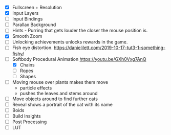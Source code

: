 - [x] Fullscreen + Resolution
- [x] Input Layers
- [ ] Input Bindings
- [ ] Parallax Background
- [ ] Hints - Purring that gets louder the closer the mouse position is.
- [x] Smooth Zoom
- [ ] Unlocking achievements unlocks rewards in the game.
- [ ] Fish eye distortion. https://danielilett.com/2019-10-17-tut3-1-something-fishy/
- [ ] Softbody Procedural Animation https://youtu.be/GXh0Vxg7AnQ
	- [x] Chains
	- [ ] Ropes
	- [ ] Shapes
- [ ] Moving mouse over plants makes them move
	- particle effects
	- pushes the leaves and stems around
- [ ] Move objects around to find further cats
- [ ] Reveal shows a portrait of the cat with its name
- [ ] Boids
- [ ] Build Insights
- [ ] Post Processing
- [ ] LUT